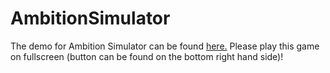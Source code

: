 # AmbitionSimulator

The demo for Ambition Simulator can be found [here.](https://sydnieec.github.io/AmbitionSimulator/)
Please play this game on fullscreen (button can be found on the bottom right hand side)! 
